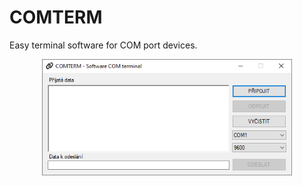 # COMTERM

<p>
  Easy terminal software for COM port devices.
</p>
<p align="center">
<img src="https://raw.githubusercontent.com/vaclavpolak/COMTERM/694f4788fa17e09c2e22b11246b91a43c40e9322/photo/default_page.PNG" width="400" />
</p>
